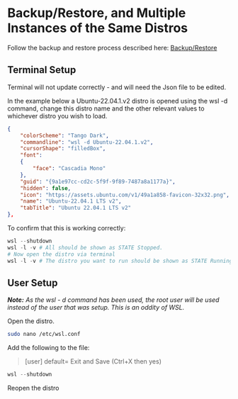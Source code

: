 # Backup/Restore, and Multiple Instances of the Same Distros

Follow the backup and restore process described here: [Backup/Restore](https://sungkim11.medium.com/why-you-should-use-multiple-instances-of-same-linux-distro-on-wsl-windows-10-f6f140f8ed88)

## Terminal Setup

Terminal will not update correctly - and will need the Json file to be edited.

In the example below a Ubuntu-22.04.1.v2 distro is opened using the wsl -d command, change this distro name and the other relevant values to whichever distro you wish to load.

```json
{
    "colorScheme": "Tango Dark",
    "commandline": "wsl -d Ubuntu-22.04.1.v2",
    "cursorShape": "filledBox",
    "font": 
    {
        "face": "Cascadia Mono"
    },
    "guid": "{9a1e97cc-cd2c-5f9f-9f89-7487a8a1177a}",
    "hidden": false,
    "icon": "https://assets.ubuntu.com/v1/49a1a858-favicon-32x32.png",
    "name": "Ubuntu-22.04.1 LTS v2",
    "tabTitle": "Ubuntu 22.04.1 LTS v2"
},
```

To confirm that this is working correctly:

```PowerShell
wsl --shutdown
wsl -l -v # All should be shown as STATE Stopped.
# Now open the distro via terminal
wsl -l -v # The distro you want to run should be shown as STATE Running.
```

## User Setup

***Note:** As the wsl - d command has been used, the root user will be used instead of the user that was setup. This is an oddity of WSL.*

Open the distro.

```sh
sudo nano /etc/wsl.conf
```

Add the following to the file:

>[user]
>default=<the same user you have in the distro backed up>
>Exit and Save (Ctrl+X then yes)

```Powershell
wsl --shutdown
```

Reopen the distro
